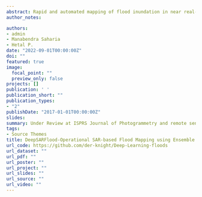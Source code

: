 ```yaml
---
abstract: Rapid and automated mapping of flood inundation in near real-time conditions is crucial for  effective mitigation  of flood-related risks. While optical satellites offer valuable insights into flood extent and impact, they face limitations such as cloud obstruction, low vegetation penetration, and daytime acquisition constraints, making real-time flood mapping challenging.Synthetic Aperture Radar (SAR) satellites,however, can overcome these limitations and enable flood mapping at high spatial resolutions. In this study, we present a state-of-the-art automated flood segmentation framework based on ensemble deep learning and data fusion techniques. The framework leverages an ensemble of deep learning models trained on large-scale open-source flood data, augmented with terrain and permanent water information. To improve the ensemble generation, we introduce a novel gain algorithm based on the diversity of model outputs. Additionally, we provide uncertainties through pixel-wise probability estimates from the ensemble models. The evaluation on test data yielded an Intersection Over Union (IOU) value of 0.755 and an accuracy of 95%, demonstrating the framework’s generalizability and transferability. Notably, our proposed ensemble framework not only detects flooded regions similar to Sentinel-2 imagery, but also identifies flooded areas covered with light clouds which are missed by Sentinel-2 data. Furthermore, to aid its usage in real-time flood inundation mapping, we have implemented the model in an open source, fully automated, and parallelized python-based tool called DeepSARFlood. This tool is expected to complement upcoming SAR satellite missions such as NISAR and Sentinel 1-C for flood mapping.
author_notes:

authors:
- admin
- Manabendra Saharia
- Hetal P.
date: "2022-09-01T00:00:00Z"
doi: ""
featured: true
image:
  focal_point: ""
  preview_only: false
projects: []
publication: ' '
publication_short: ""
publication_types:
- "2"
publishDate: "2017-01-01T00:00:00Z"
slides: 
summary: Under Review at ISPRS Journal of Photogrammetry and remote sensing
tags:
- Source Themes
title: DeepSARFlood-Operational SAR-based Flood Mapping using Ensemble Deep Learning and a Novel Ensemble Model Selection Algorithm
url_code: https://github.com/der-knight/Deep-Learning-floods
url_dataset: ""
url_pdf: ""
url_poster: ""
url_project: ""
url_slides: ""
url_source: ""
url_video: ""
---
```

